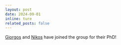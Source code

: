 ```yaml
---
layout: post
date: 2024-09-01
inline: ture
related_posts: false
---
```


[Giorgos](https://liargkovas.com/) and [Nikos](https://nikpag.github.io/) have joined the group for their PhD!
